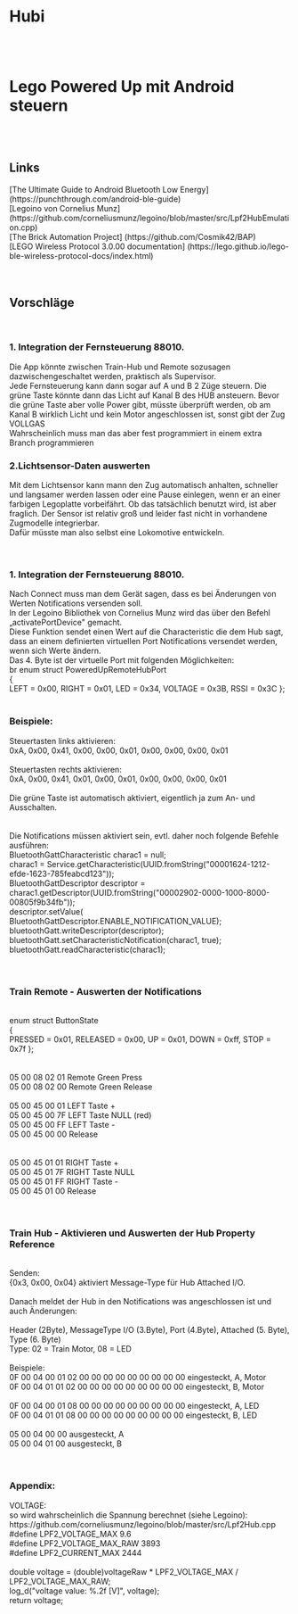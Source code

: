 <H1>Hubi</H1>
<br>
<br>
<H1> Lego Powered Up mit Android steuern</H1>
<br>
<br>
<H2> Links</H2>
[The Ultimate Guide to Android Bluetooth Low Energy] (https://punchthrough.com/android-ble-guide)<br>
[Legoino von Cornelius Munz] (https://github.com/corneliusmunz/legoino/blob/master/src/Lpf2HubEmulation.cpp)<br>
[The Brick Automation Project] (https://github.com/Cosmik42/BAP)<br>
[LEGO Wireless Protocol 3.0.00 documentation] (https://lego.github.io/lego-ble-wireless-protocol-docs/index.html)<br>
<br>
<br>
<H2>Vorschläge</H2>
<br>
<H3>1. Integration der Fernsteuerung 88010.<br></H3>
Die App könnte zwischen Train-Hub und Remote sozusagen dazwischengeschaltet werden, praktisch als Supervisor.<br>
Jede Fernsteuerung kann dann sogar auf A und B 2 Züge steuern. Die grüne Taste könnte dann das Licht auf Kanal B des HUB ansteuern.
Bevor die grüne Taste aber volle Power gibt, müsste überprüft werden, ob am Kanal B wirklich Licht und kein Motor angeschlossen ist,
sonst gibt der Zug VOLLGAS<br>
Wahrscheinlich muss man das aber fest programmiert in einem extra Branch programmieren
<br>
<H3>2.Lichtsensor-Daten auswerten<br></H3>
Mit dem Lichtsensor kann mann den Zug automatisch anhalten, schneller und langsamer werden lassen oder eine Pause einlegen, wenn er an einer farbigen Legoplatte vorbeifährt.
Ob das tatsächlich benutzt wird, ist aber fraglich. Der Sensor ist relativ groß und leider fast nicht in vorhandene Zugmodelle integrierbar.<br>
Dafür müsste man also selbst eine Lokomotive entwickeln.<br>
<br>
<br>
<H3>1. Integration der Fernsteuerung 88010.<br></H3>
Nach Connect muss man dem Gerät sagen, dass es bei Änderungen von Werten Notifications versenden soll.<br>
In der Legoino Bibliothek von Cornelius Munz wird das über den Befehl „activatePortDevice" gemacht.<br> 
Diese Funktion sendet einen Wert auf die Characteristic die dem Hub sagt, dass an einem definierten virtuellen Port Notifications versendet werden, wenn sich Werte ändern.
<br>
Das 4. Byte ist der virtuelle Port mit folgenden Möglichkeiten:<br>
br
enum struct PoweredUpRemoteHubPort<br>
{<br>
  LEFT = 0x00,
  RIGHT = 0x01,
  LED = 0x34,
  VOLTAGE = 0x3B,
  RSSI = 0x3C
};<br>
<br>
<H3>Beispiele:<br></H3>
Steuertasten links aktivieren:<br>
0xA, 0x00, 0x41, 0x00, 0x00, 0x01, 0x00, 0x00, 0x00, 0x01<br>
<br>
Steuertasten rechts aktivieren:<br>
0xA, 0x00, 0x41, 0x01, 0x00, 0x01, 0x00, 0x00, 0x00, 0x01<br>
<br>
Die grüne Taste ist automatisch aktiviert, eigentlich ja zum An- und Ausschalten.<br>
<br>
<br>
Die Notifications müssen aktiviert sein, evtl. daher noch folgende Befehle ausführen:<br>
BluetoothGattCharacteristic charac1 = null;<br>
charac1 = Service.getCharacteristic(UUID.fromString("00001624-1212-efde-1623-785feabcd123"));<br>
BluetoothGattDescriptor descriptor = charac1.getDescriptor(UUID.fromString("00002902-0000-1000-8000-00805f9b34fb"));<br>
descriptor.setValue( BluetoothGattDescriptor.ENABLE_NOTIFICATION_VALUE);<br>
bluetoothGatt.writeDescriptor(descriptor);<br>
bluetoothGatt.setCharacteristicNotification(charac1, true);<br>
bluetoothGatt.readCharacteristic(charac1);<br>
<br>
<br>
<H3>Train Remote - Auswerten der Notifications</H3>
<br>
enum struct ButtonState<br>
{<br>
  PRESSED = 0x01,
  RELEASED = 0x00,
  UP = 0x01,
  DOWN = 0xff,
  STOP = 0x7f
};<br>
<br>
<br>
05 00 08 02 01   Remote Green Press<br>
05 00 08 02 00  Remote Green Release<br>
<br>
05 00 45 00 01	LEFT Taste +<br>
05 00 45 00 7F	LEFT Taste NULL (red)<br>
05 00 45 00 FF	LEFT Taste -<br>
05 00 45 00 00	Release<br>
<br>
<br>
05 00 45 01 01	RIGHT Taste +<br>
05 00 45 01 7F	RIGHT Taste NULL<br>
05 00 45 01 FF	RIGHT Taste -<br>
05 00 45 01 00	Release<br>
<br>
<br>

<H3>Train Hub - Aktivieren und Auswerten der Hub Property Reference</H3>
<br>
Senden:<br>
{0x3, 0x00, 0x04}  aktiviert Message-Type für Hub Attached I/O.<br>
<br>
Danach meldet der Hub in den Notifications was angeschlossen ist und auch Änderungen:<br>
<br>
Header (2Byte), MessageType I/O (3.Byte), Port (4.Byte), Attached (5. Byte), Type (6. Byte)<br>
Type: 02 = Train Motor, 08 = LED<br>
<br>
Beispiele:<br>
0F 00 04 00 01 02 00 00 00 00 00 00 00 00 00  eingesteckt, A, Motor<br>
0F 00 04 01 01 02 00 00 00 00 00 00 00 00 00  eingesteckt, B, Motor<br>
<br>
0F 00 04 00 01 08 00 00 00 00 00 00 00 00 00  eingesteckt, A, LED<br>
0F 00 04 01 01 08 00 00 00 00 00 00 00 00 00  eingesteckt, B, LED<br>
<br>
05 00 04 00 00                                ausgesteckt, A<br>
05 00 04 01 00                                ausgesteckt, B<br>
<br>
<br>
<H3>Appendix:<br></H3>
VOLTAGE:<br>
so wird wahrscheinlich die Spannung berechnet (siehe Legoino):<br>
https://github.com/corneliusmunz/legoino/blob/master/src/Lpf2Hub.cpp<br>
#define LPF2_VOLTAGE_MAX 9.6<br>
#define LPF2_VOLTAGE_MAX_RAW 3893<br>
#define LPF2_CURRENT_MAX 2444<br>
<br>
double voltage = (double)voltageRaw * LPF2_VOLTAGE_MAX / LPF2_VOLTAGE_MAX_RAW;<br>
   log_d("voltage value: %.2f [V]", voltage);<br>
   return voltage;<br>
